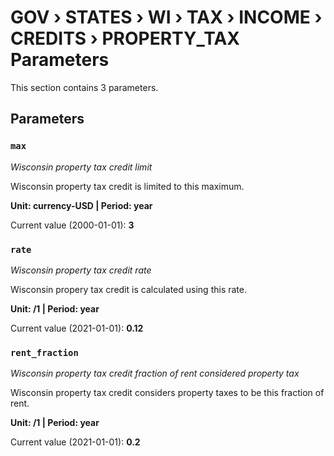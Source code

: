 # GOV › STATES › WI › TAX › INCOME › CREDITS › PROPERTY_TAX Parameters

This section contains 3 parameters.

## Parameters

### `max`
*Wisconsin property tax credit limit*

Wisconsin property tax credit is limited to this maximum.

**Unit: currency-USD | Period: year**

Current value (2000-01-01): **3**


### `rate`
*Wisconsin property tax credit rate*

Wisconsin propery tax credit is calculated using this rate.

**Unit: /1 | Period: year**

Current value (2021-01-01): **0.12**


### `rent_fraction`
*Wisconsin property tax credit fraction of rent considered property tax*

Wisconsin property tax credit considers property taxes to be this fraction of rent.

**Unit: /1 | Period: year**

Current value (2021-01-01): **0.2**

